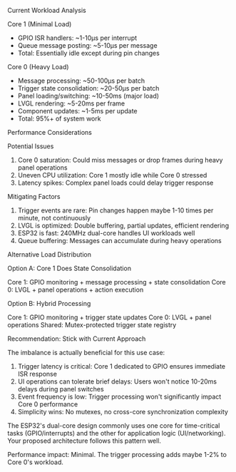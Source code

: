 Current Workload Analysis

  Core 1 (Minimal Load)

  - GPIO ISR handlers: ~1-10μs per interrupt
  - Queue message posting: ~5-10μs per message
  - Total: Essentially idle except during pin changes

  Core 0 (Heavy Load)

  - Message processing: ~50-100μs per batch
  - Trigger state consolidation: ~20-50μs per batch
  - Panel loading/switching: ~10-50ms (major load)
  - LVGL rendering: ~5-20ms per frame
  - Component updates: ~1-5ms per update
  - Total: 95%+ of system work

  Performance Considerations

  Potential Issues

  1. Core 0 saturation: Could miss messages or drop frames during heavy panel operations
  2. Uneven CPU utilization: Core 1 mostly idle while Core 0 stressed
  3. Latency spikes: Complex panel loads could delay trigger response

  Mitigating Factors

  1. Trigger events are rare: Pin changes happen maybe 1-10 times per minute, not continuously
  2. LVGL is optimized: Double buffering, partial updates, efficient rendering
  3. ESP32 is fast: 240MHz dual-core handles UI workloads well
  4. Queue buffering: Messages can accumulate during heavy operations

  Alternative Load Distribution

  Option A: Core 1 Does State Consolidation

  Core 1: GPIO monitoring + message processing + state consolidation
  Core 0: LVGL + panel operations + action execution

  Option B: Hybrid Processing

  Core 1: GPIO monitoring + trigger state updates
  Core 0: LVGL + panel operations
  Shared: Mutex-protected trigger state registry

  Recommendation: Stick with Current Approach

  The imbalance is actually beneficial for this use case:

  1. Trigger latency is critical: Core 1 dedicated to GPIO ensures immediate ISR response
  2. UI operations can tolerate brief delays: Users won't notice 10-20ms delays during panel switches
  3. Event frequency is low: Trigger processing won't significantly impact Core 0 performance
  4. Simplicity wins: No mutexes, no cross-core synchronization complexity

  The ESP32's dual-core design commonly uses one core for time-critical tasks (GPIO/interrupts) and the other for application logic (UI/networking). Your proposed architecture follows
   this pattern well.

  Performance impact: Minimal. The trigger processing adds maybe 1-2% to Core 0's workload.